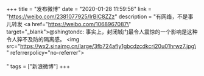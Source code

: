 +++
title = "发布微博"
date = "2020-01-28 11:59:56"
link = "https://weibo.com/2381077925/IrBIC8ZZz"
description = "有网络，不是事儿转发 <a href=\"https://weibo.com/1068967087\" target=\"_blank\">@shingtondc</a>: 事实上，封闭城门最令人震惊的一个影响是这种令人猝不及防的隔离感。 <img src=\"https://wx2.sinaimg.cn/large/3fb724afly1gbcdzcdkcrj20u01hrwz7.jpg\" referrerpolicy=\"no-referrer\"><br><br>"
tags = ["新浪微博"]
+++

